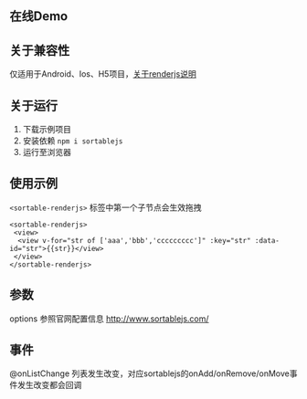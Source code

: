 ## 在线Demo


## 关于兼容性
仅适用于Android、Ios、H5项目，[关于renderjs说明](https://uniapp.dcloud.net.cn/tutorial/renderjs.html#renderjs)


## 关于运行
1. 下载示例项目
2. 安装依赖 ```npm i sortablejs```
3. 运行至浏览器

## 使用示例

```<sortable-renderjs>``` 标签中第一个子节点会生效拖拽

```
<sortable-renderjs>
 <view>
  <view v-for="str of ['aaa','bbb','ccccccccc']" :key="str" :data-id="str">{{str}}</view>
 </view>
</sortable-renderjs>
```

## 参数

options 参照官网配置信息 http://www.sortablejs.com/

## 事件
@onListChange 列表发生改变，对应sortablejs的onAdd/onRemove/onMove事件发生改变都会回调
